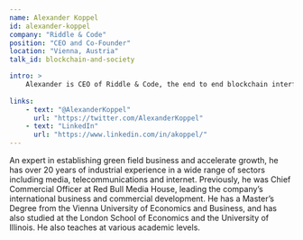 ```yaml
---
name: Alexander Koppel
id: alexander-koppel
company: "Riddle & Code"
position: "CEO and Co-Founder"
location: "Vienna, Austria"
talk_id: blockchain-and-society

intro: >
    Alexander is CEO of Riddle & Code, the end to end blockchain interface company.
    
links:
    - text: "@AlexanderKoppel"
      url: "https://twitter.com/AlexanderKoppel"
    - text: "LinkedIn"
      url: "https://www.linkedin.com/in/akoppel/"
---
```


 An expert in establishing green field business and accelerate growth, he has over 20 years of industrial experience in a wide range of sectors including media, telecommunications and internet. Previously, he was Chief Commercial Officer at Red Bull Media House, leading the company’s international business and commercial development. He has a Master’s Degree from the Vienna University of Economics and Business, and has also studied at the London School of Economics and the University of Illinois. He also teaches at various academic levels.

